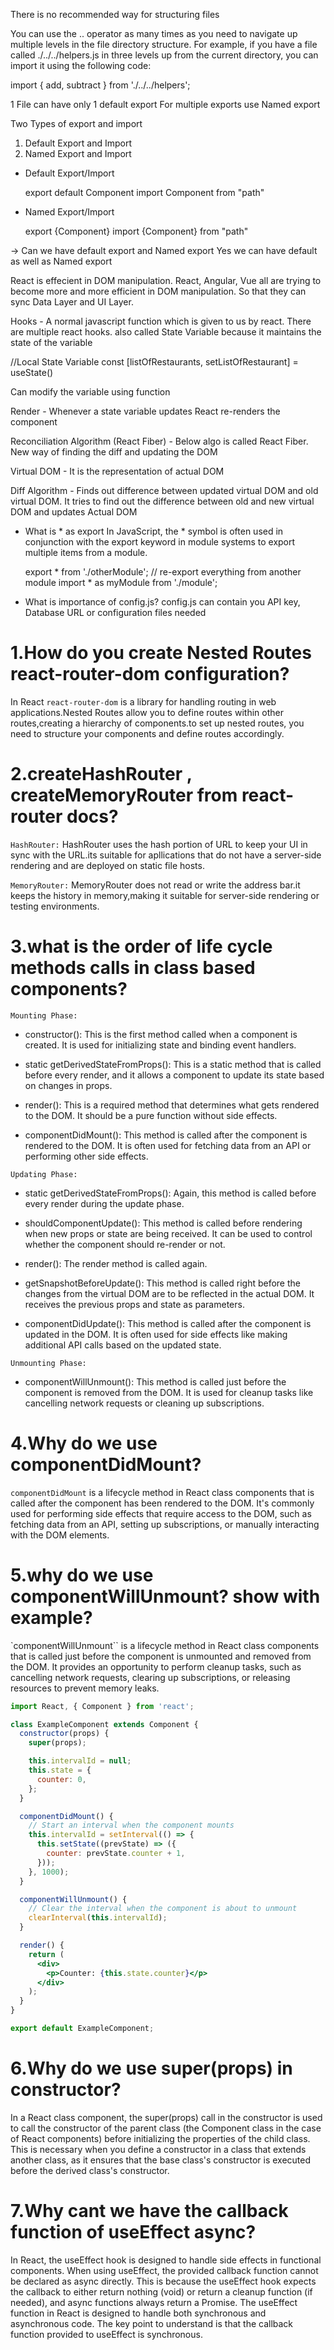 There is no recommended way for structuring files 

You can use the .. operator as many times as you need to navigate up multiple levels in the file directory structure. For example, if you have a file called ./../../helpers.js in three levels up from the current directory, you can import it using the following code:

import { add, subtract } from './../../helpers';

1 File can have only 1 default export
For multiple exports use Named export

Two Types of export and import 
1) Default Export and Import
2) Named Export and Import

- Default Export/Import

  export default Component
  import Component from "path"

- Named Export/Import

  export {Component}
  import {Component} from "path"

-> Can we have default export and Named export
   Yes we can have default as well as Named export

   React is effecient in DOM manipulation. React, Angular, Vue all are trying to become more and more efficient in DOM manipulation.
So that they can sync Data Layer and UI Layer.

Hooks - A normal javascript function which is given to us by react. There are multiple react hooks.
also called State Variable because it maintains the state of the variable

//Local State Variable
const [listOfRestaurants, setListOfRestaurant] = useState()

Can modify the variable using function

Render - Whenever a state variable updates React re-renders the component

Reconciliation Algorithm (React Fiber) - Below algo is called React Fiber. New way of finding the diff and updating the DOM

Virtual DOM - It is the representation of actual DOM

Diff Algorithm - Finds out difference between updated virtual DOM and old virtual DOM. It tries to find
out the difference between old and new virtual DOM and updates Actual DOM

- What is * as export
  In JavaScript, the * symbol is often used in conjunction with the export keyword in module systems to export
  multiple items from a module.

  export * from './otherModule'; // re-export everything from another module
  import * as myModule from './module';

- What is importance of config.js?
  config.js can contain you API key, Database URL or configuration files needed


 # 1.How do you create Nested Routes  react-router-dom configuration?
In React `react-router-dom` is a library for handling routing in web applications.Nested Routes allow you to define routes within other routes,creating a hierarchy of components.to set up nested routes, you need to structure your components and define routes accordingly.

# 2.createHashRouter , createMemoryRouter from react-router docs?

`HashRouter:`
HashRouter uses the hash portion of URL to keep your UI in sync with the URL.its suitable for apllications that do not have a server-side rendering and are deployed on static file hosts.

`MemoryRouter:`
MemoryRouter does not read or write the address bar.it keeps the history in memory,making it suitable for server-side rendering or testing environments.

# 3.what is the order of life cycle methods calls  in class based components?

`Mounting Phase:`
* constructor(): This is the first method called when a component is created. It is used for initializing state and binding event handlers.
  
* static getDerivedStateFromProps(): This is a static method that is called before every render, and it allows a component to update its state based on changes in props.

* render(): This is a required method that determines what gets rendered to the DOM. It should be a pure function without side effects.

* componentDidMount(): This method is called after the component is rendered to the DOM. It is often used for fetching data from an API or performing other side effects.

`Updating Phase:`
* static getDerivedStateFromProps(): Again, this method is called before every render during the update phase.

* shouldComponentUpdate(): This method is called before rendering when new props or state are being received. It can be used to control whether the component should re-render or not.

* render(): The render method is called again.

* getSnapshotBeforeUpdate(): This method is called right before the changes from the virtual DOM are to be reflected in the actual DOM. It receives the previous props and state as parameters.

* componentDidUpdate(): This method is called after the component is updated in the DOM. It is often used for side effects like making additional API calls based on the updated state.

`Unmounting Phase:`
* componentWillUnmount(): This method is called just before the component is removed from the DOM. It is used for cleanup tasks like cancelling network requests or cleaning up subscriptions.


# 4.Why do we use componentDidMount?
`componentDidMount` is a lifecycle method in React class components that is called after the component has been rendered to the DOM. It's commonly used for performing side effects that require access to the DOM, such as fetching data from an API, setting up subscriptions, or manually interacting with the DOM elements.


# 5.why do we use componentWillUnmount? show with example?
`componentWillUnmount`` is a lifecycle method in React class components that is called just before the component is unmounted and removed from the DOM. It provides an opportunity to perform cleanup tasks, such as cancelling network requests, clearing up subscriptions, or releasing resources to prevent memory leaks.

```jsx
import React, { Component } from 'react';

class ExampleComponent extends Component {
  constructor(props) {
    super(props);

    this.intervalId = null;
    this.state = {
      counter: 0,
    };
  }

  componentDidMount() {
    // Start an interval when the component mounts
    this.intervalId = setInterval(() => {
      this.setState((prevState) => ({
        counter: prevState.counter + 1,
      }));
    }, 1000);
  }

  componentWillUnmount() {
    // Clear the interval when the component is about to unmount
    clearInterval(this.intervalId);
  }

  render() {
    return (
      <div>
        <p>Counter: {this.state.counter}</p>
      </div>
    );
  }
}

export default ExampleComponent;

```

# 6.Why do we use super(props) in constructor?
In a React class component, the super(props) call in the constructor is used to call the constructor of the parent class (the Component class in the case of React components) before initializing the properties of the child class. This is necessary when you define a constructor in a class that extends another class, as it ensures that the base class's constructor is executed before the derived class's constructor.


# 7.Why cant we have the callback function of useEffect async?
In React, the useEffect hook is designed to handle side effects in functional components. When using useEffect, the provided callback function cannot be declared as async directly. This is because the useEffect hook expects the callback to either return nothing (void) or return a cleanup function (if needed), and async functions always return a Promise.
The useEffect function in React is designed to handle both synchronous and asynchronous code. The key point to understand is that the callback function provided to useEffect is synchronous.








